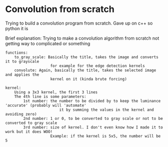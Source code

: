 # Convolution from scratch
 Trying to build a convolution program from scratch. Gave up on c++ so python it is

Brief explanation:
    Trying to make a convolution algorithm from scratch
    not getting way to complicated or something

    functions:
        to_gray_scale: Basically the title, takes the image and converts it to grayscale
                        for example for the edge detection kernels
        convolute: Again, basically the title, takes the selected image and applies the
                        kernel on it (kinda brute forcing)
    
    kernel: 
        Using a 3x3 kernel, the first 3 lines
        The 4th line is some parameters:
            1st number: the number to be divided by to keep the luminance 'accurate' (probably will 'automate'
                            it by summing the values in the kernel and avoiding zero)
            2nd number: 1 or 0, to be converted to gray scale or not to be converted to gray scale
            3rd number: size of kernel. I don't even know how I made it to work but it does WOO!
                        Example: if the kernel is 5x5, the number will be 5